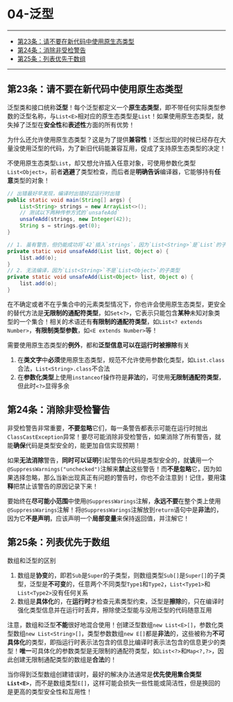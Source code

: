 ﻿# 04-泛型

---

- [第23条：请不要在新代码中使用原生态类型](#第23条请不要在新代码中使用原生态类型)
- [第24条：消除非受检警告](#第24条消除非受检警告)
- [第25条：列表优先于数组](#第25条列表优先于数组)
---

## 第23条：请不要在新代码中使用原生态类型

泛型类和接口统称**泛型**！每个泛型都定义一个**原生态类型**，即不带任何实际类型参数的泛型名称，与`List<E>`相对应的原生态类型是`List`！如果使用原生态类型，就失掉了泛型在**安全性**和**表述性**方面的所有优势！

为什么还允许使用原生态类型？这是为了提供**兼容性**！泛型出现的时候已经存在大量没使用泛型的代码，为了新旧代码能兼容互用，促成了支持原生态类型的决定！

不使用原生态类型`List`，却又想允许插入任意对象，可使用参数化类型`List<Object>`，前者**逃避**了类型检查，而后者是**明确告诉**编译器，它能够持有**任意**类型的对象！

```Java
// 出错最好早发现，编译时出错好过运行时出错
public static void main(String[] args) {
	List<String> strings = new ArrayList<>();
	// 测试以下两种传参方式的`unsafeAdd`
	unsafeAdd(strings, new Integer(42));
	String s = strings.get(0);
}

// 1. 虽有警告，但仍能成功将`42`插入`strings`，因为`List<String>`是`List`的子类型，而取出时抛`ClassCastException`
private static void unsafeAdd(List list, Object o) {
	list.add(o);
}
// 2. 无法编译，因为`List<String>`不是`List<Object>`的子类型
private static void unsafeAdd(List<Object> list, Object o) {
	list.add(o);
}
```

在不确定或者不在乎集合中的元素类型情况下，你也许会使用原生态类型，更安全的替代方法是**无限制的通配符类型**，如`Set<?>`，它表示只能包含**某种**未知对象类型的一个集合！相关的术语还有**有限制的通配符类型**，如`List<? extends Number>`，**有限制类型参数**，如`<E extends Number>`等！

需要使用原生态类型的**例外**，都和**泛型信息可以在运行时被擦除**有关
1. 在**类文字**中**必须**使用原生态类型，规范不允许使用参数化类型，如`List.class`合法，`List<String>.class`不合法
2. 在**参数化类型**上使用`instanceof`操作符是**非法**的，可使用**无限制通配符类型**，但此时`<?>`显得多余

## 第24条：消除非受检警告

非受检警告非常重要，**不要忽略**它们，每一条警告都表示可能在运行时抛出`ClassCastException`异常！要尽可能消除非受检警告，如果消除了所有警告，就能**确保**代码是类型安全的，能更加自信实现预期！

如果**无法消除**警告，**同时可以证明**引起警告的代码是类型安全的，就**该**用一个`@SuppressWarnings("unchecked")`注解来**禁止**这些警告！而**不是忽略**它，因为如果选择忽略，那么当新出现真正有问题的警告时，你也不会注意到！记住，要用**注释**把禁止该警告的原因记录下来！

要始终在**尽可能小范围**中使用`@SuppressWarings`注解，**永远不要**在整个类上使用`@SuppressWarings`注解！将`@SuppressWarings`注解放到`return`语句中是**非法**的，因为它**不是声明**，应该声明一个**局部变量**来保持返回值，并注解它！

## 第25条：列表优先于数组

数组和泛型的区别
1. 数组是**协变**的，即若`Sub`是`Super`的子类型，则数组类型`Sub[]`是`Super[]`的子类型，泛型是**不可变**的，任意两个不同类型`Type1`和`Type2`，`List<Type1>`和`List<Type2>`没有任何关系
2. 数组是**具体化**的，在**运行时**才检查元素类型约束，泛型是**擦除**的，只在编译时强化类型信息并在运行时丢弃，擦除使泛型能与没用泛型的代码随意互用

注意，数组和泛型**不能**很好地混合使用！创建泛型数组`new List<E>[]`，参数化类型数组`new List<String>[]`，类型参数数组`new E[]`都是**非法**的，这些被称为**不可具体化**的类型，即指运行时表示法包含的信息比编译时表示法包含的信息更少的类型！**唯一**可具体化的参数类型是无限制的通配符类型，如`List<?>`和`Map<?,?>`，因此创建无限制通配类型的数组是**合法**的！

当你得到泛型数组创建错误时，最好的解决办法通常是**优先使用集合类型`List<E>`**，而不是数组类型`E[]`，这样可能会损失一些性能或简洁性，但是换回的是更高的类型安全性和互用性！